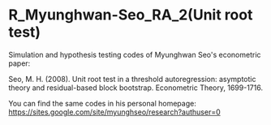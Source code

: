 # R_Myunghwan-Seo_RA_2(Unit root test)
Simulation and hypothesis testing codes of Myunghwan Seo's econometric paper:

Seo, M. H. (2008). Unit root test in a threshold autoregression: asymptotic theory and residual-based block bootstrap. Econometric Theory, 1699-1716.

You can find the same codes in his personal homepage: https://sites.google.com/site/myunghseo/research?authuser=0
